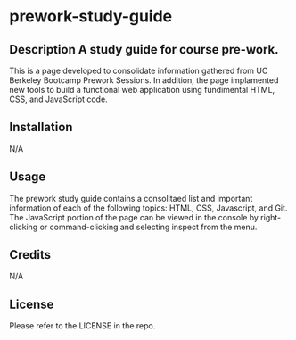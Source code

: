 # prework-study-guide


## Description A study guide for course pre-work.

This is a page developed to consolidate information gathered from UC Berkeley Bootcamp Prework Sessions. In addition, the page implamented new tools to build a functional web application using fundimental HTML, CSS, and JavaScript code.

## Installation

N/A

## Usage

The prework study guide contains a consolitaed list and important information of each of the following topics: HTML, CSS, Javascript, and Git. The JavaScript portion of the page can be viewed in the console by right-clicking or command-clicking and selecting inspect from the menu.

## Credits

N/A

## License

Please refer to the LICENSE in the repo.